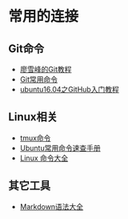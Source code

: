 常用的连接
=====

Git命令
----

- [廖雪峰的Git教程](https://www.liaoxuefeng.com/wiki/896043488029600)
- [Git常用命令](https://github.com/Dawn-David/Tools/blob/master/git%E5%B8%B8%E7%94%A8%E5%91%BD%E4%BB%A4.md)
- [ubuntu16.04之GitHub入门教程](https://blog.csdn.net/young951023/article/details/79200208?utm_medium=distribute.pc_relevant.none-task-blog-BlogCommendFromMachineLearnPai2-2.compare&depth_1-utm_source=distribute.pc_relevant.none-task-blog-BlogCommendFromMachineLearnPai2-2.compare)

Linux相关
----

- [tmux命令](https://www.cnblogs.com/liuguanglin/p/9290345.html)
- [Ubuntu常用命令速查手册](https://www.cnblogs.com/qq190771752/p/4115714.html)
- [Linux 命令大全](https://www.runoob.com/linux/linux-command-manual.html)

其它工具
---

- [Markdown语法大全](https://www.jianshu.com/p/ebe52d2d468f)